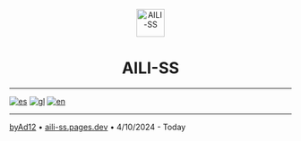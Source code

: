 <p align="center"><img style="width: 50px;" src="https://aili-ss.pages.dev/Img/Logos/Logo.png" alt="AILI-SS"></p>

<h1 align="center">AILI-SS</h1>

---

[![es](https://img.shields.io/badge/lenguaje-español-red?style=flat)](https://github.com/byAd12/AILI-SS/blob/main/README-es.md)
[![gl](https://img.shields.io/badge/linguaxe-galego-blue?style=flat)](https://github.com/byAd12/AILI-SS/blob/main/README-gl.md)
[![en](https://img.shields.io/badge/language-english-white?style=flat)](https://github.com/byAd12/AILI-SS/blob/main/README-en.md)

---

[byAd12](https://byad12.pages.dev)  •  [aili-ss.pages.dev](https://aili-ss.pages.dev)  •  4/10/2024 - Today
